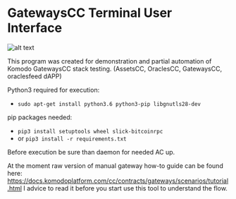 # GatewaysCC Terminal User Interface

![alt text](https://i.imgur.com/c8DPfpp.png)

This program was created for demonstration and partial automation of Komodo GatewaysCC stack testing. (AssetsCC, OraclesCC, GatewaysCC, oraclesfeed dAPP)

Python3 required for execution:

*  `sudo apt-get install python3.6 python3-pip libgnutls28-dev`

pip packages needed:

* `pip3 install setuptools wheel slick-bitcoinrpc`
* or `pip3 install -r requirements.txt`

Before execution be sure than daemon for needed AC up.

At the moment raw version of manual gateway how-to guide can be found here: https://docs.komodoplatform.com/cc/contracts/gateways/scenarios/tutorial.html I advice to read it before you start use this tool to understand the flow.
